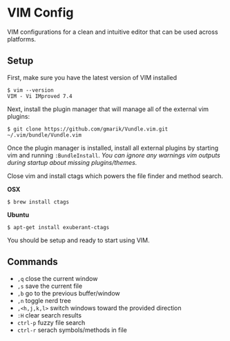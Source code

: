# VIM Config

VIM configurations for a clean and intuitive editor that can be used across platforms.

## Setup

First, make sure you have the latest version of VIM installed

```
$ vim --version
VIM - Vi IMproved 7.4
```

Next, install the plugin manager that will manage all of the external vim plugins:

```
$ git clone https://github.com/gmarik/Vundle.vim.git ~/.vim/bundle/Vundle.vim
```

Once the plugin manager is installed, install all external plugins by starting vim and running `:BundleInstall`. *You can ignore any warnings vim outputs during startup about missing plugins/themes.*

Close vim and install ctags which powers the file finder and method search.

**OSX**

```
$ brew install ctags
```

**Ubuntu**

```
$ apt-get install exuberant-ctags
```

You should be setup and ready to start using VIM.


## Commands

- `,q` close the current window
- `,s` save the current file
- `,b` go to the previous buffer/window
- `,n` toggle nerd tree
- `,<h,j,k,l>` switch windows toward the provided direction
- `:H` clear search results
- `ctrl-p` fuzzy file search
- `ctrl-r` serach symbols/methods in file

